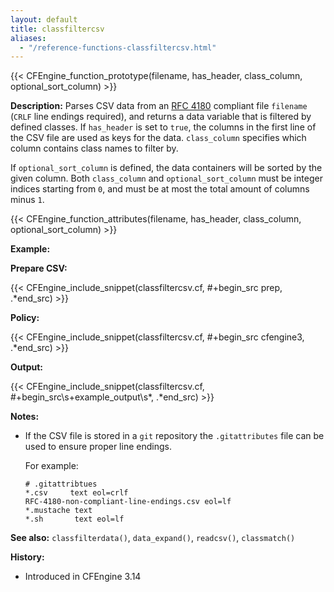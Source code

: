 ```yaml
---
layout: default
title: classfiltercsv
aliases:
  - "/reference-functions-classfiltercsv.html"
---
```


{{< CFEngine_function_prototype(filename, has_header, class_column, optional_sort_column) >}}

**Description:**
Parses CSV data from an [RFC 4180](http://www.ietf.org/rfc/rfc4180.txt) compliant file `filename` (`CRLF` line endings required), and returns a data variable that is
filtered by defined classes. If `has_header` is set to `true`, the columns in
the first line of the CSV file are used as keys for the data. `class_column`
specifies which column contains class names to filter by.

If `optional_sort_column` is defined, the data containers will be sorted by the
given column. Both `class_column` and `optional_sort_column` must be integer
indices starting from `0`, and must be at most the total amount of columns
minus `1`.

{{< CFEngine_function_attributes(filename, has_header, class_column, optional_sort_column) >}}

**Example:**

**Prepare CSV:**

{{< CFEngine_include_snippet(classfiltercsv.cf, #\+begin_src prep, .*end_src) >}}

**Policy:**

{{< CFEngine_include_snippet(classfiltercsv.cf, #\+begin_src cfengine3, .*end_src) >}}

**Output:**

{{< CFEngine_include_snippet(classfiltercsv.cf, #\+begin_src\s+example_output\s*, .*end_src) >}}

**Notes:**

- If the CSV file is stored in a `git` repository the `.gitattributes` file can be used to ensure proper line endings.

  For example:

  ```
  # .gitattribtues
  *.csv     text eol=crlf
  RFC-4180-non-compliant-line-endings.csv eol=lf
  *.mustache text
  *.sh       text eol=lf
  ```

**See also:** `classfilterdata()`, `data_expand()`, `readcsv()`, `classmatch()`

**History:**

- Introduced in CFEngine 3.14
